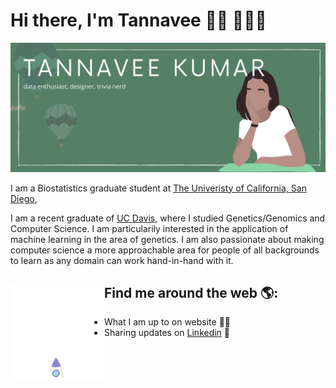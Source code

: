 # Hi there, I'm Tannavee 👋🏽 👩🏽‍💻

<!--
**tannavee/tannavee** is a ✨ _special_ ✨ repository because its `README.md` (this file) appears on your GitHub profile.

Here are some ideas to get you started:

- 🔭 I’m currently working on ...
- 🌱 I’m currently learning ...
- 👯 I’m looking to collaborate on ...
- 🤔 I’m looking for help with ...
- 💬 Ask me about ...
- 📫 How to reach me: ...
- 😄 Pronouns: ...
- ⚡ Fun fact: ...
-->

<p align="center">
  <img src="https://github.com/tannavee/tannavee/blob/master/banner.png"
</p>

I am a Biostatistics graduate student at [The Univeristy of California, San Diego]([https://www.ucdavis.edu/](https://ph.ucsd.edu/biostat/current-students/student-profiles/index.html#Master's-Students:~:text=about%20custom%20keyboards.-,Tannavee%20Kumar,-Degree%20Program%3A%20MS)), 

I am a recent graduate of [UC Davis](https://www.ucdavis.edu/), where I studied Genetics/Genomics and Computer Science. I am particularily interested in the application of machine learning in the area of genetics. I am also passionate about making computer science a more approachable area for people of all backgrounds to learn as any domain can work hand-in-hand with it. 

## Find me around the web 🌎: <img align="left" width="150" height="150" src="https://github.com/tannavee/tannavee/blob/master/rocket.gif"> 
- What I am up to on website ✍🏽
- Sharing updates on [Linkedin](https://www.linkedin.com/in/tannaveekumar/) 💼
